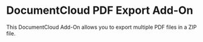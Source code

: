 
# DocumentCloud PDF Export Add-On

This DocumentCloud Add-On allows you to export multiple PDF files in a ZIP
file.


